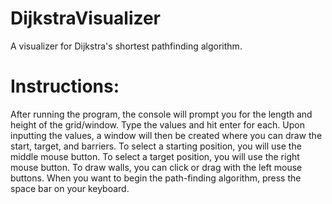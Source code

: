 # DijkstraVisualizer
A visualizer for Dijkstra's shortest pathfinding algorithm.

# Instructions:

After running the program, the console will prompt you for the length and height of the grid/window.
Type the values and hit enter for each.
Upon inputting the values, a window will then be created where you can draw the start, target, and barriers.
To select a starting position, you will use the middle mouse button.
To select a target position, you will use the right mouse button.
To draw walls, you can click or drag with the left mouse buttons.
When you want to begin the path-finding algorithm, press the space bar on your keyboard.
